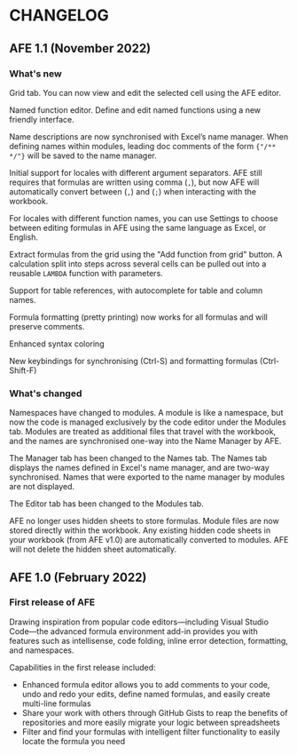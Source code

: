 # CHANGELOG

## AFE 1.1 (November 2022)

### What's new
Grid tab. You can now view and edit the selected cell using the AFE editor.

Named function editor. Define and edit named functions using a new friendly interface.

Name descriptions are now synchronised with Excel’s name manager. When defining names within modules, leading doc comments of the form <code>{"/** */"}</code> will be saved to the name manager.

Initial support for locales with different argument separators. AFE still requires that formulas are written using comma (`,`), but now AFE will automatically convert between (`,`) and (`;`) when interacting with the workbook.

For locales with different function names, you can use Settings to choose between editing formulas in AFE using the same language as Excel, or English.

Extract formulas from the grid using the "Add function from grid" button. A calculation split into steps across several cells can be pulled out into a reusable `LAMBDA` function with parameters.

Support for table references, with autocomplete for table and column names.

Formula formatting (pretty printing) now works for all formulas and will preserve comments.

Enhanced syntax coloring

New keybindings for synchronising (Ctrl-S) and formatting formulas (Ctrl-Shift-F)

### What's changed
 Namespaces have changed to modules. A module is like a namespace, but now the code is managed exclusively by the code editor under the Modules tab. Modules are treated as additional files that travel with the workbook, and the names are synchronised one-way into the Name Manager by AFE.

The Manager tab has been changed to the Names tab. The Names tab displays the names defined in Excel's name manager, and are two-way synchronised. Names that were exported to the name manager by modules are not displayed.

The Editor tab has been changed to the Modules tab.

AFE no longer uses hidden sheets to store formulas. Module files are now stored directly within the workbook. Any existing hidden code sheets in your workbook (from AFE v1.0) are automatically converted to modules. AFE will not delete the hidden sheet automatically.

## AFE 1.0 (February 2022)

### First release of AFE
Drawing inspiration from popular code editors—including Visual Studio Code—the advanced formula environment add-in provides you with features such as intellisense, code folding, inline error detection, formatting, and namespaces.

Capabilities in the first release included:
- Enhanced formula editor allows you to add comments to your code, undo and redo your edits, define named formulas, and easily create multi-line formulas
- Share your work with others through GitHub Gists to reap the benefits of repositories and more easily migrate your logic between spreadsheets
- Filter and find your formulas with intelligent filter functionality to easily locate the formula you need
